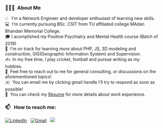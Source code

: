 ### 👨🏻‍💻 &nbsp;About Me

💡 &nbsp; I'm a Network Engineer and developer enthusiast of learning new skills. \
💻 &nbsp;I'm currently pursuing BSc. CSIT from TU affiliated college MAdan Bhandari Memorial College.\
🎓&nbsp;I acomplished my Positive Psychiatry and Mental Health course (Batch of 2019)\
🌱 &nbsp;I'm on track for learning more about PHP, JS, 3D modeling and construction, GIS(Geographic Information System) and Supervision.\
✍️ &nbsp;In my free time, I play cricket, football and pursue writing as my hobbies.\
💬 &nbsp;Feel free to reach out to me for general consulting, or discussions on the aforementioned topics!\
✉️ &nbsp;You can email me by clicking gmail handle I'll try to respond as soon as possible!\
📄 &nbsp;You can check my [Resume]() for more details about work experience.


### 📫 &nbsp; How to reach me:


<a href="https://www.linkedin.com/in/saileshsingh36/"><img alt="LinkedIn" src="https://img.shields.io/badge/linkedin%20-%230077B5.svg?&style=flat&logo=linkedin&logoColor=white"/></a> &nbsp;
<a href="mailto:sailescsit2076_33@mbmcsit.edu.np"><img alt="Gmail" src="https://img.shields.io/badge/Gmail-D14836?style=flat&logo=gmail&logoColor=white" /></a> &nbsp;
<a href="https://instagram.com/saileshsingh36"><img src="https://img.shields.io/badge/-@saileshsingh36_-E4405F?style=flat&logo=Instagram&logoColor=white"/></a> &nbsp;
